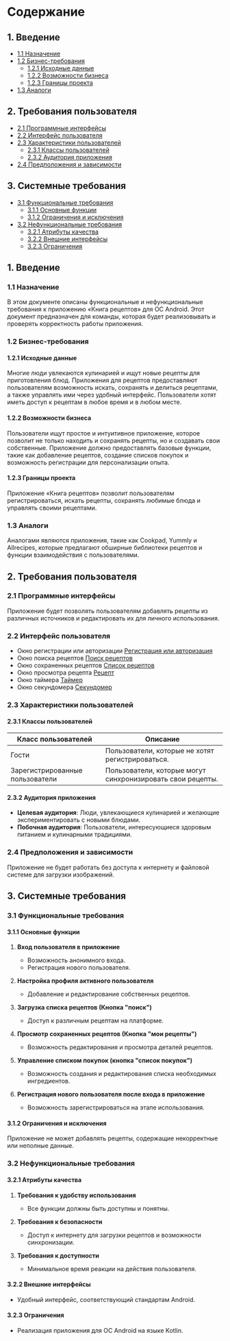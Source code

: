 # Содержание

## 1. Введение
- [1.1 Назначение](#11-назначение)
- [1.2 Бизнес-требования](#12-бизнес-требования)
  - [1.2.1 Исходные данные](#121-исходные-данные)
  - [1.2.2 Возможности бизнеса](#122-возможности-бизнеса)
  - [1.2.3 Границы проекта](#123-границы-проекта)
- [1.3 Аналоги](#13-анализы)

## 2. Требования пользователя
- [2.1 Программные интерфейсы](#21-программные-интерфейсы)
- [2.2 Интерфейс пользователя](#22-интерфейс-пользователя)
- [2.3 Характеристики пользователей](#23-характеристики-пользователей)
  - [2.3.1 Классы пользователей](#231-классы-пользователей)
  - [2.3.2 Аудитория приложения](#232-аудитория-приложения)
- [2.4 Предположения и зависимости](#24-предположения-и-зависимости)

## 3. Системные требования
- [3.1 Функциональные требования](#31-функциональные-требования)
  - [3.1.1 Основные функции](#311-основные-функции)
  - [3.1.2 Ограничения и исключения](#312-ограничения-и-исключения)
- [3.2 Нефункциональные требования](#32-нефункциональные-требования)
  - [3.2.1 Атрибуты качества](#321-атрибуты-качества)
  - [3.2.2 Внешние интерфейсы](#322-внешние-интерфейсы)
  - [3.2.3 Ограничения](#323-ограничения)
## 1. Введение
### 1.1 Назначение
В этом документе описаны функциональные и нефункциональные требования к приложению «Книга рецептов» для ОС Android. Этот документ предназначен для команды, которая будет реализовывать и проверять корректность работы приложения.

### 1.2 Бизнес-требования
#### 1.2.1 Исходные данные
Многие люди увлекаются кулинарией и ищут новые рецепты для приготовления блюд. Приложения для рецептов предоставляют пользователям возможность искать, сохранять и делиться рецептами, а также управлять ими через удобный интерфейс. Пользователи хотят иметь доступ к рецептам в любое время и в любом месте.

#### 1.2.2 Возможности бизнеса
Пользователи ищут простое и интуитивное приложение, которое позволит не только находить и сохранять рецепты, но и создавать свои собственные. Приложение должно предоставлять базовые функции, такие как добавление рецептов, создание списков покупок и возможность регистрации для персонализации опыта.

#### 1.2.3 Границы проекта
Приложение «Книга рецептов» позволит пользователям регистрироваться, искать рецепты, сохранять любимые блюда и управлять своими рецептами.

### 1.3 Аналоги
Аналогами являются приложения, такие как Cookpad, Yummly и Allrecipes, которые предлагают обширные библиотеки рецептов и функции взаимодействия с пользователями.

## 2. Требования пользователя
### 2.1 Программные интерфейсы
Приложение будет позволять пользователям добавлять рецепты из различных источников и редактировать их для личного использования.

### 2.2 Интерфейс пользователя
- Окно регистрации или авторизации
[Регистрация или авторизация](https://github.com/artem-00/RecipeBook/blob/main/info/mockaps/%D1%80%D0%B5%D0%B3%D0%B8%D1%81%D1%82%D1%80%D0%B0%D1%86%D0%B8%D1%8F.jpg)
- Окно поиска рецептов
[Поиск рецептов](https://github.com/artem-00/RecipeBook/blob/main/info/mockaps/%D1%81%D0%BF%D0%B8%D1%81%D0%BE%D0%BA%20%D1%80%D0%B5%D1%86%D0%B5%D0%BF%D1%82%D0%BE%D0%B2.jpg)
- Окно сохраненных рецептов
[Список рецептов](https://github.com/artem-00/RecipeBook/blob/main/info/mockaps/%D1%81%D0%BF%D0%B8%D1%81%D0%BE%D0%BA%20%D1%80%D0%B5%D1%86%D0%B5%D0%BF%D1%82%D0%BE%D0%B2.jpg)
- Окно просмотра рецепта
  [Рецепт](https://github.com/artem-00/RecipeBook/blob/main/info/mockaps/%D1%80%D0%B5%D1%86%D0%B5%D0%BF%D1%82.jpg)
- Окно таймера
[Таймер](https://github.com/artem-00/RecipeBook/blob/main/info/mockaps/%D1%82%D0%B0%D0%B9%D0%BC%D0%B5%D1%80.jpg)
- Окно секундомера
[Секундомер](https://github.com/artem-00/RecipeBook/blob/main/info/mockaps/%D1%81%D0%B5%D0%BA%D1%83%D0%BD%D0%B4%D0%BE%D0%BC%D0%B5%D1%80.jpg)


### 2.3 Характеристики пользователей
#### 2.3.1 Классы пользователей
| Класс пользователей          | Описание                                                       |
|------------------------------|----------------------------------------------------------------|
| Гости                        | Пользователи, которые не хотят регистрироваться.              |
| Зарегистрированные пользователи | Пользователи, которые могут синхронизировать свои рецепты.    |

#### 2.3.2 Аудитория приложения
- **Целевая аудитория**: Люди, увлекающиеся кулинарией и желающие экспериментировать с новыми блюдами.
- **Побочная аудитория**: Пользователи, интересующиеся здоровым питанием и кулинарными традициями.

### 2.4 Предположения и зависимости
Приложение не будет работать без доступа к интернету и файловой системе для загрузки изображений.

## 3. Системные требования
### 3.1 Функциональные требования
#### 3.1.1 Основные функции
1. **Вход пользователя в приложение**
   - Возможность анонимного входа.
   - Регистрация нового пользователя.

2. **Настройка профиля активного пользователя**
   - Добавление и редактирование собственных рецептов.

3. **Загрузка списка рецептов (Кнопка "поиск")**
   - Доступ к различным рецептам на платформе.

4. **Просмотр сохраненных рецептов (Кнопка "мои рецепты")**
   - Возможность редактирования и просмотра деталей рецептов.

5. **Управление списком покупок (кнопка "список покупок")**
   - Возможность создания и редактирования списка необходимых ингредиентов.

6. **Регистрация нового пользователя после входа в приложение**
   - Возможность зарегистрироваться на этапе использования.

#### 3.1.2 Ограничения и исключения
Приложение не может добавлять рецепты, содержащие некорректные или неполные данные.

### 3.2 Нефункциональные требования
#### 3.2.1 Атрибуты качества
1. **Требования к удобству использования**
   - Все функции должны быть доступны и понятны.

2. **Требования к безопасности**
   - Доступ к интернету для загрузки рецептов и возможности синхронизации.

3. **Требования к доступности**
   - Минимальное время реакции на действия пользователя.

#### 3.2.2 Внешние интерфейсы
- Удобный интерфейс, соответствующий стандартам Android.

#### 3.2.3 Ограничения
- Реализация приложения для ОС Android на языке Kotlin.
